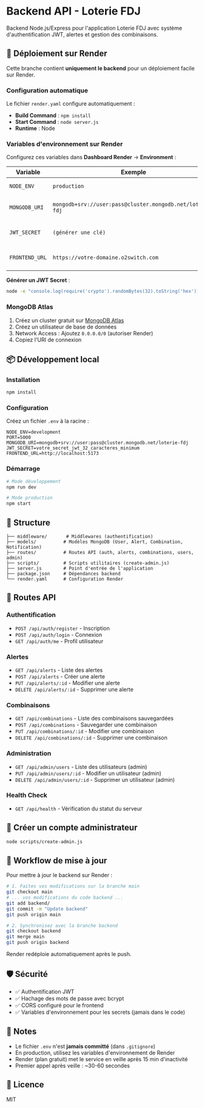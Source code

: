 # Backend API - Loterie FDJ

Backend Node.js/Express pour l'application Loterie FDJ avec système d'authentification JWT, alertes et gestion des combinaisons.

## 🚀 Déploiement sur Render

Cette branche contient **uniquement le backend** pour un déploiement facile sur Render.

### Configuration automatique

Le fichier `render.yaml` configure automatiquement :
- **Build Command** : `npm install`
- **Start Command** : `node server.js`
- **Runtime** : Node

### Variables d'environnement sur Render

Configurez ces variables dans **Dashboard Render** → **Environment** :

| Variable | Exemple | Description |
|----------|---------|-------------|
| `NODE_ENV` | `production` | Mode production |
| `MONGODB_URI` | `mongodb+srv://user:pass@cluster.mongodb.net/loterie-fdj` | URI MongoDB Atlas |
| `JWT_SECRET` | `(générer une clé)` | Secret JWT (32+ caractères) |
| `FRONTEND_URL` | `https://votre-domaine.o2switch.com` | URL frontend pour CORS |

**Générer un JWT Secret** :
```bash
node -e "console.log(require('crypto').randomBytes(32).toString('hex'))"
```

### MongoDB Atlas

1. Créez un cluster gratuit sur [MongoDB Atlas](https://www.mongodb.com/cloud/atlas)
2. Créez un utilisateur de base de données
3. Network Access : Ajoutez `0.0.0.0/0` (autoriser Render)
4. Copiez l'URI de connexion

## 📦 Développement local

### Installation

```bash
npm install
```

### Configuration

Créez un fichier `.env` à la racine :

```env
NODE_ENV=development
PORT=5000
MONGODB_URI=mongodb+srv://user:pass@cluster.mongodb.net/loterie-fdj
JWT_SECRET=votre_secret_jwt_32_caracteres_minimum
FRONTEND_URL=http://localhost:5173
```

### Démarrage

```bash
# Mode développement
npm run dev

# Mode production
npm start
```

## 📁 Structure

```
├── middleware/       # Middlewares (authentification)
├── models/          # Modèles MongoDB (User, Alert, Combination, Notification)
├── routes/          # Routes API (auth, alerts, combinations, users, admin)
├── scripts/         # Scripts utilitaires (create-admin.js)
├── server.js        # Point d'entrée de l'application
├── package.json     # Dépendances backend
└── render.yaml      # Configuration Render
```

## 🔐 Routes API

### Authentification
- `POST /api/auth/register` - Inscription
- `POST /api/auth/login` - Connexion
- `GET /api/auth/me` - Profil utilisateur

### Alertes
- `GET /api/alerts` - Liste des alertes
- `POST /api/alerts` - Créer une alerte
- `PUT /api/alerts/:id` - Modifier une alerte
- `DELETE /api/alerts/:id` - Supprimer une alerte

### Combinaisons
- `GET /api/combinations` - Liste des combinaisons sauvegardées
- `POST /api/combinations` - Sauvegarder une combinaison
- `PUT /api/combinations/:id` - Modifier une combinaison
- `DELETE /api/combinations/:id` - Supprimer une combinaison

### Administration
- `GET /api/admin/users` - Liste des utilisateurs (admin)
- `PUT /api/admin/users/:id` - Modifier un utilisateur (admin)
- `DELETE /api/admin/users/:id` - Supprimer un utilisateur (admin)

### Health Check
- `GET /api/health` - Vérification du statut du serveur

## 👤 Créer un compte administrateur

```bash
node scripts/create-admin.js
```

## 🔄 Workflow de mise à jour

Pour mettre à jour le backend sur Render :

```bash
# 1. Faites vos modifications sur la branche main
git checkout main
# ... vos modifications du code backend ...
git add backend/
git commit -m "Update backend"
git push origin main

# 2. Synchronisez avec la branche backend
git checkout backend
git merge main
git push origin backend
```

Render redéploie automatiquement après le push.

## 🛡️ Sécurité

- ✅ Authentification JWT
- ✅ Hachage des mots de passe avec bcrypt
- ✅ CORS configuré pour le frontend
- ✅ Variables d'environnement pour les secrets (jamais dans le code)

## 📝 Notes

- Le fichier `.env` n'est **jamais committé** (dans `.gitignore`)
- En production, utilisez les variables d'environnement de Render
- Render (plan gratuit) met le service en veille après 15 min d'inactivité
- Premier appel après veille : ~30-60 secondes

## 📄 Licence

MIT
